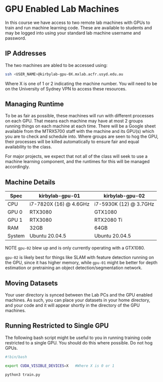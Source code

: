 # GPU Enabled Lab Machines
In this course we have access to two remote lab machines with GPUs to train and run machine learning code. These are available to students and may be logged into using your standard lab machine username and password.

## IP Addresses

The two machines are abled to be accessed using:

```bash
ssh <USER_NAME>@kirbylab-gpu-0X.mxlab.acfr.usyd.edu.au
```
Where X is one of 1 or 2 indicating the machine number. You will need to be on the University of Sydney VPN to access these resources.

## Managing Runtime
To be as fair as possible, these machines will run with different processes on each GPU. That means each machine may have at most 2 groups running things on each machine at each time. There will be a Google sheet available from the MTRX5700 staff with the machine and its GPU(s) which you are to check and schedule into. Where groups are seen to hog the GPU, their processes will be killed automatically to ensure fair and equal availability to the class.  

For major projects, we expect that not all of the class will seek to use a machine learning component, and the runtimes for this will be managed accordingly.

## Machine Details
| Spec     | kirbylab-gpu-01 | kirbylab-gpu-02 |
| ----------- | ----------- | ----------- |
| CPU      | i7-7820X (16) @ 4.6GHz |  i7-5930K (12) @ 3.7GHz     |
| GPU 0   | RTX3080        | GTX1080 |
| GPU 1   | RTX3080        | RTX2080 Ti|
| RAM   | 32GB        | 64GB
| System   | Ubuntu 20.04.5        |Ubuntu 20.04.5 |


NOTE `gpu-02` blew up and is only currently operating with a GTX1080.


`gpu-02` is likely best for things like SLAM with feature detection running on the GPU, since it has higher memory, while `gpu-01` might be better for depth estimation or pretraining an object detection/segmentation network.

## Moving Datasets
Your user directory is synced between the Lab PCs and the GPU enabled machines. As such, you can place your datasets in your home directory, and your code and it will appear shortly in the directory of the GPU machines.


## Running Restricted to Single GPU

The following bash script might be useful to you in running training code restricted to a single GPU. You should do this where possible. Do not hog GPUs.

```bash
#!bin/bash

export CUDA_VISIBLE_DEVICES=X   #Where X is 0 or 1

python3 train.py 
```

